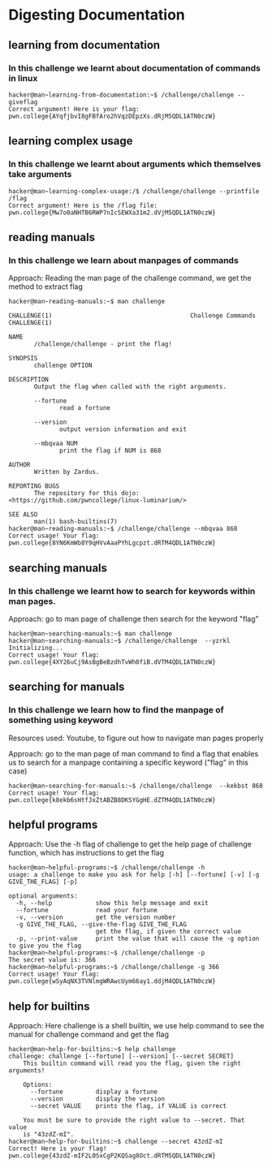 # Digesting Documentation

## learning from documentation

### In this challenge we learnt about documentation of commands in linux

```
hacker@man~learning-from-documentation:~$ /challenge/challenge --giveflag
Correct argument! Here is your flag:
pwn.college{AYqfjbvI8gFBfAro2hVqzDEpzXs.dRjM5QDL1ATN0czW}
```

## learning complex usage

### In this challenge we learnt about arguments which themselves take arguments

```
hacker@man~learning-complex-usage:/$ /challenge/challenge --printfile /flag
Correct argument! Here is the /flag file:
pwn.college{Mw7o0aNHTB6RWP7nIcSEWXa31m2.dVjM5QDL1ATN0czW}
```

## reading manuals

### In this challenge we learn about manpages of commands

Approach: Reading the man page of the challenge command, we get the method to extract flag

```
hacker@man~reading-manuals:~$ man challenge

CHALLENGE(1)                                      Challenge Commands                                     CHALLENGE(1)

NAME
       /challenge/challenge - print the flag!

SYNOPSIS
       challenge OPTION

DESCRIPTION
       Output the flag when called with the right arguments.

       --fortune
              read a fortune

       --version
              output version information and exit

       --mbqvaa NUM
              print the flag if NUM is 868

AUTHOR
       Written by Zardus.

REPORTING BUGS
       The repository for this dojo: <https://github.com/pwncollege/linux-luminarium/>

SEE ALSO
       man(1) bash-builtins(7)
hacker@man~reading-manuals:~$ /challenge/challenge --mbqvaa 868
Correct usage! Your flag: pwn.college{8YN6KmWb8Y9qHVvAaaPYhLgcpzt.dRTM4QDL1ATN0czW}
```

## searching manuals

### In this challenge we learnt how to search for keywords within man pages.

Approach: go to man page of challenge then search for the keyword "flag"

```
hacker@man~searching-manuals:~$ man challenge
hacker@man~searching-manuals:~$ /challenge/challenge  --yzrkl
Initializing...
Correct usage! Your flag: pwn.college{4XY26uCj9AsBgBeBzdhTvWh0fiB.dVTM4QDL1ATN0czW}
```

## searching for manuals

### In this challenge we learn how to find the manpage of something using keyword

Resources used: Youtube, to figure out how to navigate man pages properly

Approach: go to the man page of man command to find a flag that enables us to search for a manpage containing a specific keyword ("flag" in this case)

```
hacker@man~searching-for-manuals:~$ /challenge/challenge  --kekbst 868
Correct usage! Your flag: pwn.college{k8ekb6sHtfJxZtABZB8DKSYGgHE.dZTM4QDL1ATN0czW}
```

## helpful programs

Approach: Use the -h flag of challenge to get the help page of challenge function, which has instructions to get the flag

```
hacker@man~helpful-programs:~$ /challenge/challenge -h
usage: a challenge to make you ask for help [-h] [--fortune] [-v] [-g GIVE_THE_FLAG] [-p]

optional arguments:
  -h, --help            show this help message and exit
  --fortune             read your fortune
  -v, --version         get the version number
  -g GIVE_THE_FLAG, --give-the-flag GIVE_THE_FLAG
                        get the flag, if given the correct value
  -p, --print-value     print the value that will cause the -g option to give you the flag
hacker@man~helpful-programs:~$ /challenge/challenge -p
The secret value is: 366
hacker@man~helpful-programs:~$ /challenge/challenge -g 366
Correct usage! Your flag: pwn.college{wSyAqNX3TVNlmgWRAwcUym66ay1.ddjM4QDL1ATN0czW}
```

## help for builtins

Approach: Here challenge is a shell builtin, we use help command to see the manual for challenge command and get the flag

```
hacker@man~help-for-builtins:~$ help challenge
challenge: challenge [--fortune] [--version] [--secret SECRET]
    This builtin command will read you the flag, given the right arguments!

    Options:
      --fortune         display a fortune
      --version         display the version
      --secret VALUE    prints the flag, if VALUE is correct

    You must be sure to provide the right value to --secret. That value
    is "43zdZ-mI".
hacker@man~help-for-builtins:~$ challenge --secret 43zdZ-mI
Correct! Here is your flag!
pwn.college{43zdZ-mIF2L0SxCgP2KQSag8Oct.dRTM5QDL1ATN0czW}
```